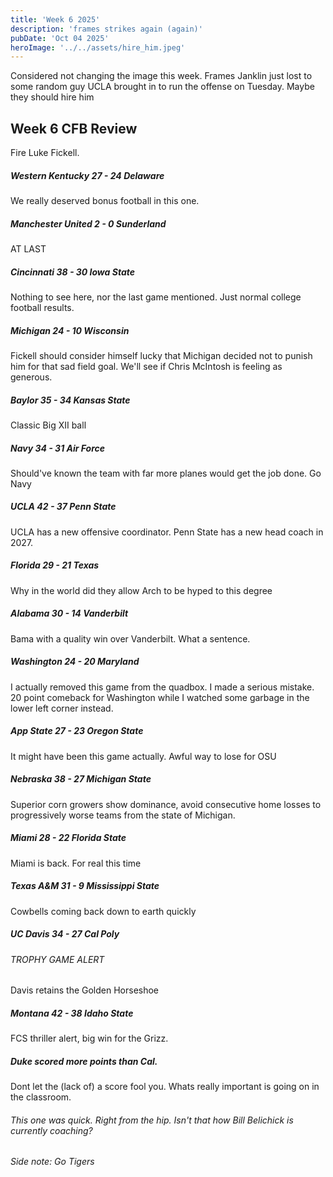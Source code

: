 ```yaml
---
title: 'Week 6 2025'
description: 'frames strikes again (again)'
pubDate: 'Oct 04 2025'
heroImage: '../../assets/hire_him.jpeg'
---
```


Considered not changing the image this week. Frames Janklin just lost to some random guy UCLA brought in to run the offense on Tuesday. Maybe they should hire him 

## Week 6 CFB Review

Fire Luke Fickell.

##### Western Kentucky 27 - 24 Delaware

We really deserved bonus football in this one.

##### Manchester United 2 - 0 Sunderland

AT LAST

##### Cincinnati 38 - 30 Iowa State

Nothing to see here, nor the last game mentioned. Just normal college football results.

##### Michigan 24 - 10 Wisconsin

Fickell should consider himself lucky that Michigan decided not to punish him for that sad field goal. We'll see if Chris McIntosh is feeling as generous. 

##### Baylor 35 - 34 Kansas State

Classic Big XII ball

##### Navy 34 - 31 Air Force

Should've known the team with far more planes would get the job done. Go Navy

##### UCLA 42 - 37 Penn State

UCLA has a new offensive coordinator. Penn State has a new head coach in 2027.

##### Florida 29 - 21 Texas

Why in the world did they allow Arch to be hyped to this degree

##### Alabama 30 - 14 Vanderbilt

Bama with a quality win over Vanderbilt. What a sentence.

##### Washington 24 - 20 Maryland

I actually removed this game from the quadbox. I made a serious mistake. 20 point comeback for Washington while I watched some garbage in the lower left corner instead.

##### App State 27 - 23 Oregon State

It might have been this game actually. Awful way to lose for OSU

##### Nebraska 38 - 27 Michigan State

Superior corn growers show dominance, avoid consecutive home losses to progressively worse teams from the state of Michigan.

##### Miami 28 - 22 Florida State

Miami is back. For real this time

##### Texas A&M 31 - 9 Mississippi State

Cowbells coming back down to earth quickly

##### UC Davis 34 - 27 Cal Poly

###### TROPHY GAME ALERT

Davis retains the Golden Horseshoe

##### Montana 42 - 38 Idaho State

FCS thriller alert, big win for the Grizz.

##### Duke scored more points than Cal.

Dont let the (lack of) a score fool you. Whats really important is going on in the classroom.



###### This one was quick. Right from the hip. Isn't that how Bill Belichick is currently coaching?

###### Side note: Go Tigers

